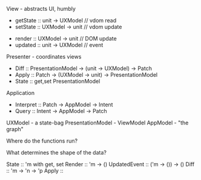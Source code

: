 
View - abstracts UI, humbly
+ getState :: unit    -> UXModel // vdom read
+ setState :: UXModel -> unit    // vdom update

- render   :: UXModel -> unit    // DOM update
- updated  :: unit    -> UXModel // event

Presenter - coordinates views
+ Diff  :: PresentationModel -> (unit -> UXModel) -> Patch
+ Apply :: Patch             -> (UXModel -> unit) -> PresentationModel
+ State :: get,set PresentationModel

Application
+ Interpret :: Patch  -> AppModel -> Intent
+ Query     :: Intent -> AppModel -> Patch

UXModel - a state-bag
PresentationModel - ViewModel
AppModel - "the graph"

Where do the functions run?

What determines the shape of the data?


State        :: 'm with get, set
Render       :: 'm -> ()
UpdatedEvent :: ('m -> ()) -> ()
Diff         :: 'm -> 'n -> 'p
Apply        :: 

